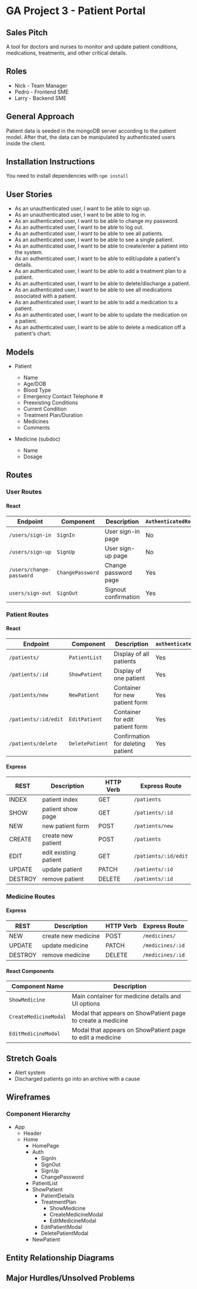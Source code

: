 # GA Project 3 - Patient Portal

## Sales Pitch
A tool for doctors and nurses to monitor and update patient conditions, medications, treatments, and other critical details.

## Roles
- Nick - Team Manager
- Pedro - Frontend SME
- Larry - Backend SME

## General Approach
Patient data is seeded in the mongoDB server according to the patient model. After that, the data can be manipulated by authenticated users inside the client.

## Installation Instructions
You need to install dependencies with `npm install`

## User Stories
- As an unauthenticated user, I want to be able to sign up.
- As an unauthenticated user, I want to be able to log in.
- As an authenticated user, I want to be able to change my password.
- As an authenticated user, I want to be able to log out.
- As an authenticated user, I want to be able to see all patients.
- As an authenticated user, I want to be able to see a single patient.
- As an authenticated user, I want to be able to create/enter a patient into the system.
- As an authenticated user, I want to be able to edit/update a patient's details.
- As an authenticated user, I want to be able to add a treatment plan to a patient.
- As an authenticated user, I want to be able to delete/discharge a patient.
- As an authenticated user, I want to be able to see all medications associated with a patient.
- As an authenticated user, I want to be able to add a medication to a patient.
- As an authenticated user, I want to be able to update the medication on a patient.
- As an authenticated user, I want to be able to delete a medication off a patient's chart.

## Models
- Patient
    - Name
    - Age/DOB
    - Blood Type
    - Emergency Contact Telephone #
    - Preexisting Conditions
    - Current Condition
    - Treatment Plan/Duration
    - Medicines
    - Comments

- Medicine (subdoc)
    - Name
    - Dosage

## Routes
### User Routes
#### React
| Endpoint                 | Component        | Description          | `AuthenticatedRoute?` |
|--------------------------|------------------|----------------------|-----------------------|
| `/users/sign-in`         | `SignIn`         | User sign-in page    | No                    |
| `/users/sign-up`         | `SignUp`         | User sign-up page    | No                    |
| `/users/change-password` | `ChangePassword` | Change password page | Yes                   |
| `users/sign-out`         | `SignOut`        | Signout confirmation | Yes                   |

### Patient Routes
#### React
| Endpoint             | Component       | Description                       | `authenticatedRoute?` |
|----------------------|-----------------|-----------------------------------|-----------------------|
| `/patients/`         | `PatientList`   | Display of all patients           | Yes                   |
| `/patients/:id`      | `ShowPatient`   | Display of one patient            | Yes                   |
| `/patients/new`      | `NewPatient`    | Container for new patient form    | Yes                   |
| `/patients/:id/edit` | `EditPatient`   | Container for edit patient form   | Yes                   |
| `/patients/delete`   | `DeletePatient` | Confirmation for deleting patient | Yes                   |

#### Express
| REST    | Description           | HTTP Verb | Express Route        |
|---------|-----------------------|-----------|----------------------|
| INDEX   | patient index         | GET       | `/patients`          |
| SHOW    | patient show page     | GET       | `/patients/:id`      |
| NEW     | new patient form      | POST      | `/patients/new`      |
| CREATE  | create new patient    | POST      | `/patients`          |
| EDIT    | edit existing patient | GET       | `/patients/:id/edit` |
| UPDATE  | update patient        | PATCH     | `/patients/:id`      |
| DESTROY | remove patient        | DELETE    | `/patients/:id`      |

### Medicine Routes
#### Express
| REST    | Description           | HTTP Verb | Express Route        |
|---------|-----------------------|-----------|----------------------|
| NEW     | create new medicine   | POST      | `/medicines/`        |
| UPDATE  | update medicine       | PATCH     | `/medicines/:id`     |
| DESTROY | remove medicine       | DELETE    | `/medicines/:id`     |

#### React Components
| Component Name        | Description                                                 |
|-----------------------|-------------------------------------------------------------|
| `ShowMedicine`        | Main container for medicine details and UI options          |
| `CreateMedicineModal` | Modal that appears on ShowPatient page to create a medicine |
| `EditMedicineModal`   | Modal that appears on ShowPatient page to edit a medicine   |

## Stretch Goals
- Alert system
- Discharged patients go into an archive with a cause

## Wireframes

### Component Hierarchy
- App
    - Header
    - Home
        - HomePage
        - Auth
            - SignIn
            - SignOut
            - SignUp
            - ChangePassword
        - PatientList
        - ShowPatient
            - PatientDetails
            - TreatmentPlan
                - ShowMedicine
                - CreateMedicineModal
                - EditMedicineModal
            - EditPatientModal
            - DeletePatientModal
        - NewPatient

## Entity Relationship Diagrams

## Major Hurdles/Unsolved Problems